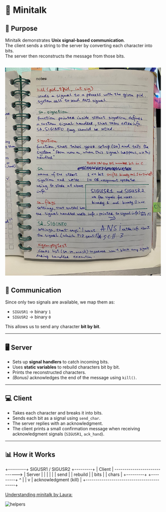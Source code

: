 # 📨 Minitalk

## 📌 Purpose
Minitalk demonstrates **Unix signal-based communication**.  
The client sends a string to the server by converting each character into bits.  
The server then reconstructs the message from those bits.  

![helpers](img/IMG_5668.jpeg)
---

## 🔗 Communication
Since only two signals are available, we map them as:  
- `SIGUSR1` → binary `1`  
- `SIGUSR2` → binary `0`  

This allows us to send any character **bit by bit**.  

---

## 🖥️ Server
- Sets up **signal handlers** to catch incoming bits.  
- Uses **static variables** to rebuild characters bit by bit.  
- Prints the reconstructed characters.  
- *(Bonus)* acknowledges the end of the message using `kill()`.  

---

## 💻 Client
- Takes each character and breaks it into bits.  
- Sends each bit as a signal using `send_char`.  
- The server replies with an acknowledgment.  
- The client prints a small confirmation message when receiving acknowledgment signals (`SIGUSR1`, `ack_hand`).  

---

## 📊 How it Works

+---------+ SIGUSR1 / SIGUSR2 +---------+
| Client | -----------------------------> | Server |
| | | |
| send | | rebuild |
| bits | | chars |
+---------+ +---------+
^ |
| v
| acknowledgment (kill) |
+------------------------------------------+


[Understanding minitalk by Laura:](https://42-cursus.gitbook.io/guide/2-rank-02/minitalk/understand-minitalk)

![helpers](https://42-cursus.gitbook.io/guide/~gitbook/image?url=https%3A%2F%2F2977649544-files.gitbook.io%2F%7E%2Ffiles%2Fv0%2Fb%2Fgitbook-x-prod.appspot.com%2Fo%2Fspaces%252Fz2zo8aAL0o31034sj7J7%252Fuploads%252F5eY61q1QT9MHUx2Zxf7g%252Fminitalk_scheme.png%3Falt%3Dmedia%26token%3D22a960bd-d30e-4e73-a4e7-a683b9c4d931&width=768&dpr=2&quality=100&sign=af87f37b&sv=2)

